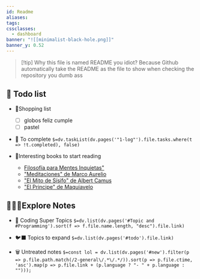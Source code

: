 ```yaml
---
id: Readme
aliases: 
tags: 
cssclasses:
  - dashboard
banner: "![[minimalist-black-hole.png]]"
banner_y: 0.52
---
```


> [!tip] Why this file is named README you idiot?
> Because Github automatically take the README as the file to show when checking the repository you dumb ass
## 📃 Todo list
- 🛒Shopping list
  - [ ] globos feliz cumple
  - [ ] pastel
  
- 💼 To complete 
 `$=dv.taskList(dv.pages('"1-log"').file.tasks.where(t => !t.completed), false)`

- 📕Interesting books to start reading
  - [Filosofía para Mentes Inquietas"](https://amzn.to/4ebkT5J)
  - ["Meditaciones" de Marco Aurelio]( https://amzn.to/3z30cbR)
  - ["El Mito de Sísifo" de Albert Camus]( https://amzn.to/3KwtiDf)
  - ["El Principe" de Maquiavelo]( https://amzn.to/4ba1y2d)
 
## 👩🏻‍💻Explore Notes
- 👑 Coding Super Topics 
 `$=dv.list(dv.pages('#Topic and #Programming').sort(f => f.file.name.length, "desc").file.link)`
 
- 🐦‍⬛ Topics to expand
 `$=dv.list(dv.pages('#todo').file.link)`
  
- 🗑️ Untreated notes 
 `$=const lol = dv.list(dv.pages('#new').filter(p => p.file.path.match(/2-general\/.*\/.*/)).sort(p => p.file.ctime, 'asc').map(p => p.file.link + (p.language ? "- " + p.language : "")));`